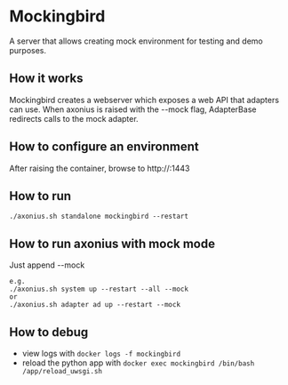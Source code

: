 # Mockingbird

A server that allows creating mock environment for testing and demo purposes.

## How it works
Mockingbird creates a webserver which exposes a web API that adapters can use.
When axonius is raised with the --mock flag, AdapterBase redirects calls to the mock adapter.

## How to configure an environment
After raising the container, browse to http://<axonius>:1443

## How to run
```
./axonius.sh standalone mockingbird --restart
```

## How to run axonius with mock mode
Just append --mock 
```
e.g.
./axonius.sh system up --restart --all --mock
or
./axonius.sh adapter ad up --restart --mock
```

## How to debug
* view logs with `docker logs -f mockingbird`
* reload the python app with `docker exec mockingbird /bin/bash /app/reload_uwsgi.sh`